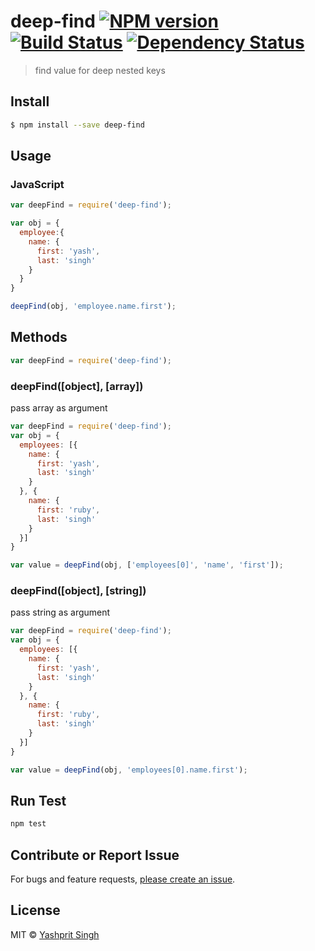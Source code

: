 # deep-find [![NPM version][npm-image]][npm-url] [![Build Status][travis-image]][travis-url] [![Dependency Status][daviddm-url]][daviddm-image]

> find value for deep nested keys


## Install

```sh
$ npm install --save deep-find
```


## Usage

### JavaScript

```js
var deepFind = require('deep-find');

var obj = {
  employee:{
    name: {
      first: 'yash',
      last: 'singh'
    }
  }
}

deepFind(obj, 'employee.name.first');
```

## Methods

```js
var deepFind = require('deep-find');
```

### deepFind([object], [array])

pass array as argument

```js
var deepFind = require('deep-find');
var obj = {
  employees: [{
    name: {
      first: 'yash',
      last: 'singh'
    }
  }, {
    name: {
      first: 'ruby',
      last: 'singh'
    }
  }]
}

var value = deepFind(obj, ['employees[0]', 'name', 'first']);
```

### deepFind([object], [string])

pass string as argument

```js
var deepFind = require('deep-find');
var obj = {
  employees: [{
    name: {
      first: 'yash',
      last: 'singh'
    }
  }, {
    name: {
      first: 'ruby',
      last: 'singh'
    }
  }]
}

var value = deepFind(obj, 'employees[0].name.first');
```

## Run Test
```sh
npm test
```

## Contribute or Report Issue
For bugs and feature requests, [please create an issue][issue-url].


## License

MIT © [Yashprit Singh](yashprit.github.com)

[issue-url]: https://github.com/yashprit/deep-find/issues
[npm-url]: https://npmjs.org/package/deep-find
[npm-image]: https://badge.fury.io/js/deep-find.svg
[travis-url]: https://travis-ci.org/yashprit/deep-find
[travis-image]: https://travis-ci.org/yashprit/deep-find.svg?branch=master
[daviddm-url]: https://david-dm.org/yashprit/deep-find.svg?theme=shields.io
[daviddm-image]: https://david-dm.org/yashprit/deep-find
